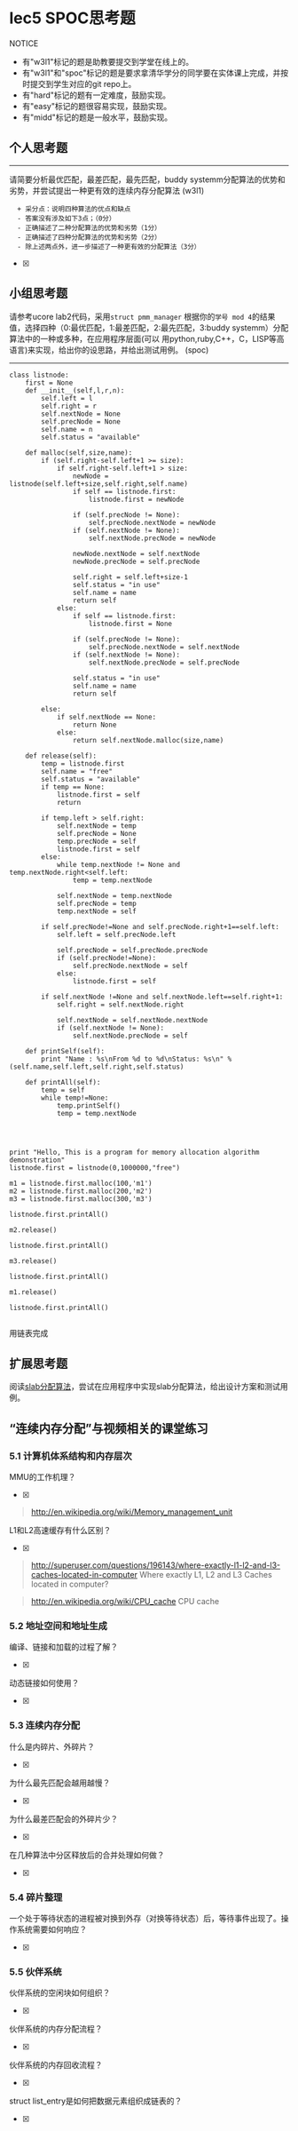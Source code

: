 # lec5 SPOC思考题


NOTICE
- 有"w3l1"标记的题是助教要提交到学堂在线上的。
- 有"w3l1"和"spoc"标记的题是要求拿清华学分的同学要在实体课上完成，并按时提交到学生对应的git repo上。
- 有"hard"标记的题有一定难度，鼓励实现。
- 有"easy"标记的题很容易实现，鼓励实现。
- 有"midd"标记的题是一般水平，鼓励实现。


## 个人思考题
---

请简要分析最优匹配，最差匹配，最先匹配，buddy systemm分配算法的优势和劣势，并尝试提出一种更有效的连续内存分配算法 (w3l1)
```
  + 采分点：说明四种算法的优点和缺点
  - 答案没有涉及如下3点；（0分）
  - 正确描述了二种分配算法的优势和劣势（1分）
  - 正确描述了四种分配算法的优势和劣势（2分）
  - 除上述两点外，进一步描述了一种更有效的分配算法（3分）
 ```
- [x]  

>  

## 小组思考题

请参考ucore lab2代码，采用`struct pmm_manager` 根据你的`学号 mod 4`的结果值，选择四种（0:最优匹配，1:最差匹配，2:最先匹配，3:buddy systemm）分配算法中的一种或多种，在应用程序层面(可以 用python,ruby,C++，C，LISP等高语言)来实现，给出你的设思路，并给出测试用例。 (spoc)

--- 
```
class listnode:
    first = None
    def __init__(self,l,r,n):
        self.left = l
        self.right = r
        self.nextNode = None
        self.precNode = None
        self.name = n
        self.status = "available"

    def malloc(self,size,name):
        if (self.right-self.left+1 >= size):
            if self.right-self.left+1 > size:
                newNode = listnode(self.left+size,self.right,self.name)
                if self == listnode.first:
                    listnode.first = newNode

                if (self.precNode != None):
                    self.precNode.nextNode = newNode
                if (self.nextNode != None):
                    self.nextNode.precNode = newNode

                newNode.nextNode = self.nextNode
                newNode.precNode = self.precNode

                self.right = self.left+size-1
                self.status = "in use"
                self.name = name
                return self
            else:
                if self == listnode.first:
                    listnode.first = None

                if (self.precNode != None):
                    self.precNode.nextNode = self.nextNode
                if (self.nextNode != None):
                    self.nextNode.precNode = self.precNode
                
                self.status = "in use"
                self.name = name
                return self

        else:
            if self.nextNode == None:
                return None
            else:
                return self.nextNode.malloc(size,name)
    
    def release(self):
        temp = listnode.first
        self.name = "free"
        self.status = "available"
        if temp == None:
            listnode.first = self
            return

        if temp.left > self.right:
            self.nextNode = temp
            self.precNode = None
            temp.precNode = self
            listnode.first = self
        else:
            while temp.nextNode != None and temp.nextNode.right<self.left:
                temp = temp.nextNode
            
            self.nextNode = temp.nextNode
            self.precNode = temp
            temp.nextNode = self

        if self.precNode!=None and self.precNode.right+1==self.left:
            self.left = self.precNode.left

            self.precNode = self.precNode.precNode
            if (self.precNode!=None):
                self.precNode.nextNode = self
            else:
                listnode.first = self

        if self.nextNode !=None and self.nextNode.left==self.right+1:
            self.right = self.nextNode.right

            self.nextNode = self.nextNode.nextNode
            if (self.nextNode != None):
                self.nextNode.precNode = self

    def printSelf(self):
        print "Name : %s\nFrom %d to %d\nStatus: %s\n" % (self.name,self.left,self.right,self.status)
            
    def printAll(self):
        temp = self
        while temp!=None:
            temp.printSelf()
            temp = temp.nextNode

     


print "Hello, This is a program for memory allocation algorithm demonstration"
listnode.first = listnode(0,1000000,"free")

m1 = listnode.first.malloc(100,'m1')
m2 = listnode.first.malloc(200,'m2')
m3 = listnode.first.malloc(300,'m3')

listnode.first.printAll()

m2.release()

listnode.first.printAll()

m3.release()

listnode.first.printAll()

m1.release()

listnode.first.printAll()


```

用链表完成

## 扩展思考题

阅读[slab分配算法](http://en.wikipedia.org/wiki/Slab_allocation)，尝试在应用程序中实现slab分配算法，给出设计方案和测试用例。

## “连续内存分配”与视频相关的课堂练习

### 5.1 计算机体系结构和内存层次
MMU的工作机理？

- [x]  

>  http://en.wikipedia.org/wiki/Memory_management_unit

L1和L2高速缓存有什么区别？

- [x]  

>  http://superuser.com/questions/196143/where-exactly-l1-l2-and-l3-caches-located-in-computer
>  Where exactly L1, L2 and L3 Caches located in computer?

>  http://en.wikipedia.org/wiki/CPU_cache
>  CPU cache

### 5.2 地址空间和地址生成
编译、链接和加载的过程了解？

- [x]  

>  

动态链接如何使用？

- [x]  

>  


### 5.3 连续内存分配
什么是内碎片、外碎片？

- [x]  

>  

为什么最先匹配会越用越慢？

- [x]  

>  

为什么最差匹配会的外碎片少？

- [x]  

>  

在几种算法中分区释放后的合并处理如何做？

- [x]  

>  

### 5.4 碎片整理
一个处于等待状态的进程被对换到外存（对换等待状态）后，等待事件出现了。操作系统需要如何响应？

- [x]  

>  

### 5.5 伙伴系统
伙伴系统的空闲块如何组织？

- [x]  

>  

伙伴系统的内存分配流程？

- [x]  

>  

伙伴系统的内存回收流程？

- [x]  

>  

struct list_entry是如何把数据元素组织成链表的？

- [x]  

>  



